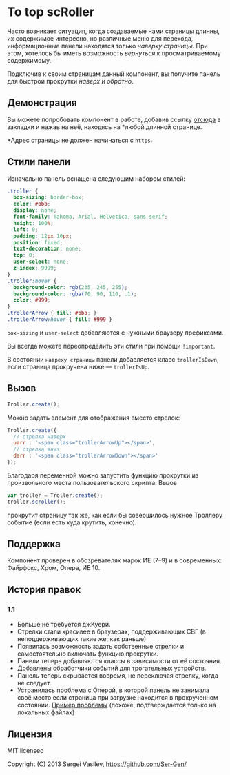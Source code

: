 # To top scRoller

Часто возникает ситуация, когда создаваемые нами страницы длинны, их содержимое интересно, но различные меню для перехода, информационные панели находятся только _наверху страницы_. При этом, хотелось бы иметь возможность _вернуться_ к просматриваемому содержимому.

Подключив к своим страницам данный компонент, вы получите панель для быстрой прокрутки _наверх и обратно_.

## Демонстрация

Вы можете попробовать компонент в работе, добавив ссылку [отсюда](http://ser-gen.github.io/source/troller/bookmarklet-host.html) в закладки и нажав на неё, находясь на *любой длинной странице.

*Адрес страницы не должен начинаться с `https`.

## Стили панели

Изначально панель оснащена следующим набором стилей:

```css
.troller {
  box-sizing: border-box;
  color: #bbb;
  display: none;
  font-family: Tahoma, Arial, Helvetica, sans-serif;
  height: 100%;
  left: 0;
  padding: 12px 10px;
  position: fixed;
  text-decoration: none;
  top: 0;
  user-select: none;
  z-index: 9999;
}
.troller:hover {
  background-color: rgb(235, 245, 255);
  background-color: rgba(70, 90, 110, .1);
  color: #999;
}
.trollerArrow { fill: #bbb; }
.trollerArrow:hover { fill: #999 }
```

`box-sizing` и `user-select` добавляются с нужными браузеру префиксами.

Вы всегда можете переопределить эти стили при помощи `!important`.

В состоянии `навреху страницы` панели добавляется класс `trollerIsDown`, если страница прокручена ниже — `trollerIsUp`.

## Вызов

```javascript
Troller.create();
```

Можно задать элемент для отображения вместо стрелок:

```javascript
Troller.create({
  // стрелка наверх
  uarr : '<span class="trollerArrowUp"></span>',
  // стрелка вниз
  darr : '<span class="trollerArrowDown"></span>'
});
```

Благодаря переменной можно запустить функцию прокрутки из произвольного места пользовательского скрипта. Вызов

```javascript
var troller = Troller.create();
troller.scroller();
```

прокрутит страницу так же, как если бы совершилось нужное Троллеру событие (если есть куда крутить, конечно).


## Поддержка

Компонент проверен в обозревателях марок ИЕ (7&ndash;9) и в современных: Файрфокс, Хром, Опера, ИЕ 10.


## История правок
### 1.1
- Больше не требуется джКуери.
- Стрелки стали красивее в браузерах, поддерживающих СВГ (в неподдерживающих такие же, как раньше)
- Появилась возможность задать собственные стрелки и самостоятельно включать функцию прокрутки.
- Панели теперь добавляются классы в зависимости от её состояния.
- Добавлены обработчики событий для трогательных устройств.
- Панель теперь скрывается вовремя, не переключая стрелку, когда не следует.
- Устранилась проблема с Оперой, в которой панель не занимала своё место если страница при загрузке находится в прокрученном состоянии. [Пример проблемы](http://ser-gen.github.io/source/troller/test-opera.html) (похоже, подтверждается только на локальных файлах)

## Лицензия

MIT licensed

Copyright (C) 2013 Sergei Vasilev, https://github.com/Ser-Gen/
